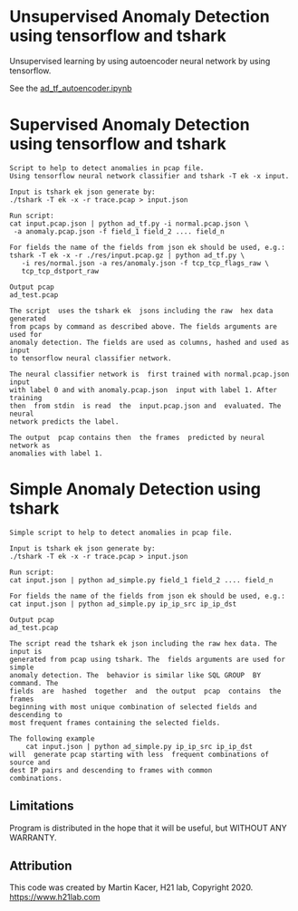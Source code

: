 # Unsupervised Anomaly Detection using tensorflow and tshark
Unsupervised learning by using autoencoder neural network by using tensorflow.

See the [ad_tf_autoencoder.ipynb](https://github.com/H21lab/Anomaly-Detection/blob/master/ad_tf_autoencoder.ipynb)


# Supervised Anomaly Detection using tensorflow and tshark
```shell-session
Script to help to detect anomalies in pcap file.
Using tensorflow neural network classifier and tshark -T ek -x input.

Input is tshark ek json generate by:
./tshark -T ek -x -r trace.pcap > input.json

Run script:
cat input.pcap.json | python ad_tf.py -i normal.pcap.json \
 -a anomaly.pcap.json -f field_1 field_2 .... field_n

For fields the name of the fields from json ek should be used, e.g.:
tshark -T ek -x -r ./res/input.pcap.gz | python ad_tf.py \
   -i res/normal.json -a res/anomaly.json -f tcp_tcp_flags_raw \
   tcp_tcp_dstport_raw

Output pcap
ad_test.pcap

The script  uses the tshark ek  jsons including the raw  hex data generated
from pcaps by command as described above. The fields arguments are used for
anomaly detection. The fields are used as columns, hashed and used as input
to tensorflow neural classifier network.

The neural classifier network is  first trained with normal.pcap.json input
with label 0 and with anomaly.pcap.json  input with label 1. After training
then  from stdin  is read  the  input.pcap.json and  evaluated. The  neural
network predicts the label.

The output  pcap contains then  the frames  predicted by neural  network as
anomalies with label 1.
```

# Simple Anomaly Detection using tshark
```shell-session
Simple script to help to detect anomalies in pcap file.

Input is tshark ek json generate by:
./tshark -T ek -x -r trace.pcap > input.json

Run script:
cat input.json | python ad_simple.py field_1 field_2 .... field_n

For fields the name of the fields from json ek should be used, e.g.:
cat input.json | python ad_simple.py ip_ip_src ip_ip_dst

Output pcap
ad_test.pcap

The script read the tshark ek json including the raw hex data. The input is
generated from pcap using tshark. The  fields arguments are used for simple
anomaly detection. The  behavior is similar like SQL GROUP  BY command. The
fields  are  hashed  together  and  the output  pcap  contains  the  frames
beginning with most unique combination of selected fields and descending to
most frequent frames containing the selected fields.

The following example
    cat input.json | python ad_simple.py ip_ip_src ip_ip_dst
will  generate pcap starting with less  frequent combinations of source and
dest IP pairs and descending to frames with common
combinations.
```

## Limitations

Program is distributed in the hope that it will be useful, but WITHOUT ANY WARRANTY.

## Attribution

This code was created by Martin Kacer, H21 lab, Copyright 2020.
https://www.h21lab.com

